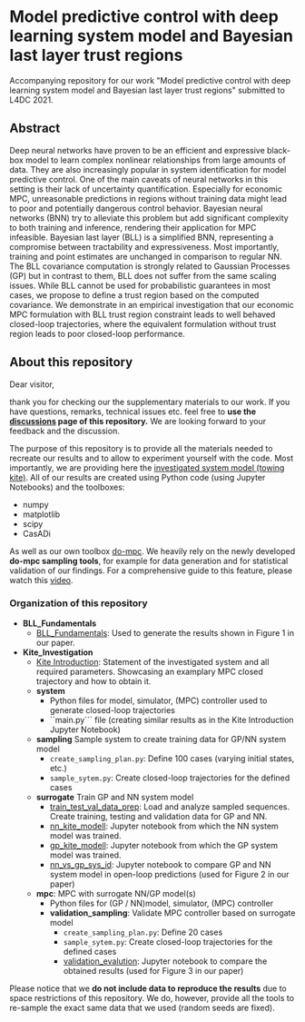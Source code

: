 # Model predictive control with deep learning system model and Bayesian last layer trust regions

Accompanying repository for our work "Model predictive control with deep learning system model and Bayesian last layer trust regions" submitted to L4DC 2021.

## Abstract

Deep neural networks have proven to be an efficient and expressive black-box model 
to learn complex nonlinear relationships from large amounts of data. 
They are also increasingly popular in system identification for model predictive control.
One of the main caveats of neural networks in this setting is their lack of uncertainty quantification.
Especially for economic MPC, unreasonable predictions in regions without training data
might lead to poor and potentially dangerous control behavior. 
Bayesian neural networks (BNN) try to alleviate this problem but add significant complexity 
to both training and inference, rendering their application for MPC infeasible. 
Bayesian last layer (BLL) is a simplified BNN, representing a compromise between tractability and expressiveness. 
Most importantly, training and point estimates are unchanged in comparison to regular NN.
The BLL covariance computation is strongly related to Gaussian Processes (GP) but in contrast to them, 
BLL does not suffer from the same scaling issues. 
While BLL cannot be used for probabilistic guarantees in most cases, 
we propose to define a trust region based on the computed covariance.
We demonstrate in an empirical investigation that our economic MPC formulation with BLL trust region 
constraint leads to well behaved closed-loop trajectories, where 
the equivalent formulation without trust region leads to poor closed-loop performance.

## About this repository

Dear visitor, 

thank you for checking our the supplementary materials to our work. 
If you have questions, remarks, technical issues etc. feel free to **use the [discussions](https://github.com/4flixt/2021_L4DC_BLL_MPC_Materials/discussions) page of this repository.**
We are looking forward to your feedback and the discussion. 

The purpose of this repository is to provide all the materials needed to recreate our results and to allow to experiment yourself with the code. 
Most importantly, we are providing here the [investigated system model (towing kite)](https://github.com/4flixt/2021_L4DC_BLL_MPC_Materials/blob/main/Kite_Investigation/Kite_Introduction.ipynb).
All of our results are created using Python code (using Jupyter Notebooks) and the toolboxes:

- numpy
- matplotlib
- scipy
- CasADi

As well as our own toolbox [do-mpc](www.do-mpc.com). 
We heavily rely on the newly developed **do-mpc sampling tools**, for example for data generation and for statistical validation of our findings.
For a comprehensive guide to this feature, please watch this [video](https://www.youtube.com/watch?v=3ELyErkYPhE&t).

### Organization of this repository

- **BLL_Fundamentals**
    - [BLL_Fundamentals](https://github.com/4flixt/2021_L4DC_BLL_MPC_Materials/blob/main/BLL_Fundamentals/BLL_Fundamentals.ipynb): Used to generate the results shown in Figure 1 in our paper. 
- **Kite_Investigation**
    - [Kite Introduction](https://github.com/4flixt/2021_L4DC_BLL_MPC_Materials/blob/main/Kite_Investigation/Kite_Introduction.ipynb): Statement of the investigated system and all required parameters. Showcasing an examplary MPC closed trajectory and how to obtain it. 
    - **system**
        - Python files for model, simulator, (MPC) controller used to generate closed-loop trajectories
        - ``main.py``` file (creating similar results as in the Kite Introduction Jupyter Notebook)
    - **sampling** Sample system to create training data for GP/NN system model
        - ``create_sampling_plan.py``: Define 100 cases (varying initial states, etc.)
        - ``sample_sytem.py``: Create closed-loop trajectories for the defined cases 
    - **surrogate** Train GP and NN system model
        - [train_test_val_data_prep](https://github.com/4flixt/2021_L4DC_BLL_MPC_Materials/blob/main/Kite_Investigation/surrogate/train_test_val_data_prep.ipynb): Load and analyze sampled sequences. Create training, testing and validation data for GP and NN.
        - [nn_kite_modell](https://github.com/4flixt/2021_L4DC_BLL_MPC_Materials/blob/main/Kite_Investigation/surrogate/nn_kite_modell.ipynb): Jupyter notebook from which the NN system model was trained. 
        - [gp_kite_modell](https://github.com/4flixt/2021_L4DC_BLL_MPC_Materials/blob/main/Kite_Investigation/surrogate/gp_kite_modell.ipynb): Jupyter notebook from which the GP system model was trained. 
        - [nn_vs_gp_sys_id](https://github.com/4flixt/2021_L4DC_BLL_MPC_Materials/blob/main/Kite_Investigation/surrogate/nn_vs_gp_sys_id.ipynb): Jupyter notebook to compare GP and NN system model in open-loop predictions (used for Figure 2 in our paper)
    - **mpc**: MPC with surrogate NN/GP model(s)
        - Python files for (GP / NN)model, simulator, (MPC) controller
        - **validation_sampling**: Validate MPC controller based on surrogate model
            - ``create_sampling_plan.py``: Define 20 cases
            - ``sample_sytem.py``: Create closed-loop trajectories for the defined cases 
            - [validation_evalution](https://github.com/4flixt/2021_L4DC_BLL_MPC_Materials/blob/main/Kite_Investigation/surrogate/mpc/validation_sampling/validation_evalution.ipynb): Jupyter notebook to compare the obtained results (used for Figure 3 in our paper)


Please notice that we **do not include data to reproduce the results** due to space restrictions of this repository.
We do, however, provide all the tools to re-sample the exact same data that we used (random seeds are fixed). 


